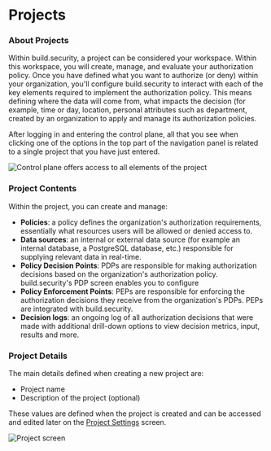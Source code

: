 # Projects

### About Projects

Within build.security, a project can be considered your workspace. Within this workspace, you will create, manage, and evaluate your authorization policy. Once you have defined what you want to authorize \(or deny\) within your organization, you'll configure build.security to interact with each of the key elements required to implement the authorization policy. This means defining where the data will come from, what impacts the decision \(for example, time or day, location, personal attributes such as department, created by an organization to apply and manage its authorization policies.

After logging in and entering the control plane, all that you see when clicking one of the options in the top part of the navigation panel is related to a single project that you have just entered.

![Control plane offers access to all elements of the project](https://files.readme.io/228d37d-policy.PNG)

### Project Contents

Within the project, you can create and manage:

* **Policies**: a policy defines the organization's authorization requirements, essentially what resources users will be allowed or denied access to.
* **Data sources**: an internal or external data source \(for example an internal database, a PostgreSQL database, etc.\) responsible for supplying relevant data in real-time.
* **Policy Decision Points**: PDPs are responsible for making authorization decisions based on the organization's authorization policy. build.security's PDP screen enables you to configure
* **Policy Enforcement Points**: PEPs are responsible for enforcing the authorization decisions they receive from the organization's PDPs. PEPs are integrated with build.security.
* **Decision logs**: an ongoing log of all authorization decisions that were made with additional drill-down options to view decision metrics, input, results and more.

### Project Details

The main details defined when creating a new project are:

* Project name
* Description of the project \(optional\)

These values are defined when the project is created and can be accessed and edited later on the [Project Settings](https://docs.build.security/docs/manage-your-projects) screen.

![Project screen](https://files.readme.io/872aba7-newproject.PNG)





